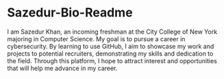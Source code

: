 # Sazedur-Bio-Readme
I am Sazedur Khan, an incoming freshman at the City College of New York majoring in Computer Science. My goal is to pursue a career in cybersecurity. By learning to use GitHub, I aim to showcase my work and projects to potential recruiters, demonstrating my skills and dedication to the field. Through this platform, I hope to attract interest and opportunities that will help me advance in my career.
